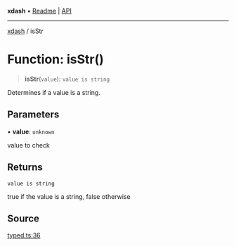 **xdash** • [Readme](../README.md) \| [API](../globals.md)

***

[xdash](../README.md) / isStr

# Function: isStr()

> **isStr**(`value`): `value is string`

Determines if a value is a string.

## Parameters

• **value**: `unknown`

value to check

## Returns

`value is string`

true if the value is a string, false otherwise

## Source

[typed.ts:36](https://github.com/shtse8/xdash/blob/55c7e43/src/typed.ts#L36)

